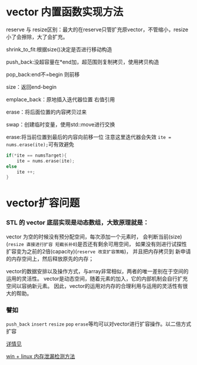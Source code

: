 
# vector 内置函数实现方法

reserve 与 resize区别：最大的在reserve只管扩充原vector，不管缩小，resize小了会擦除，大了会扩充。

shrink_to_fit:根据size()决定是否进行移动构造

push_back:没超容量在*end加，超范围则复制拷贝，使用拷贝构造

pop_back:end不=begin 则前移

size：返回end-begin

emplace_back：原地插入迭代器位置 右值引用

erase：将后面位置的内容拷贝过来

swap：创建临时变量，使用std::move进行交换

erase:将当前位置到最后的内容向前移一位 注意这里迭代器会失效 `ite = nums.erase(ite);`可有效避免
```c++
if(*ite == numsTarget){
    ite = nums.erase(ite);
else
    ite ++;
}
```

# vector扩容问题

### STL 的 vector 底层实现是动态数组，大致原理就是：
vector 为空的时候没有预分配空间，每次添加一个元素时，
会判断当前(size)(`resize 直接进行扩容 短截长补0`)是否还有剩余可用空间，
如果没有则进行试探性扩容变为之前的2倍(capacity)(`reserve 改变扩容策略`)，
并且把内存拷贝到 新申请的内存空间上，然后释放原先的内存；

vector的数据安排以及操作方式，与array非常相似，两者的唯一差别在于空间的运用的灵活性。
vector是动态空间，随着元素的加入，它的内部机制会自行扩充空间以容纳新元素。
因此，vector的运用对内存的合理利用与运用的灵活性有很大的帮助。

### 譬如
`push_back` `insert` `resize` `pop` `erase`等均可以对vector进行扩容操作。以二倍方式扩容

[详情见](https://www.cnblogs.com/zzdbullet/p/10478744.html)

[win + linux 内存泄漏检测方法](https://www.cnblogs.com/skynet/archive/2011/02/20/1959162.html)
